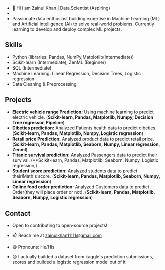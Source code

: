 - 👋 Hi i am Zainul Khan | Data Scientist (Aspiring)
- 
- Passionate data enthusiast building expertise in Machine Learning (ML) and Artificial Intelligence (AI) to solve real-world problems. Currently learning to develop and deploy complex 
  ML projects.

## Skills

* Python (libraries: Pandas, NumPy,Matplotlib(Intermediate))
* Scikit-learn (Intermediate), ZenML (Beginner)
* SQL (Intermediate)
* Machine Learning: Linear Regression, Decision Trees, Logistic regression
* Data Cleaning & Preprocessing
  
## Projects

* **Electric vehicle range Prediction:** Using machine learning to predict electric vehicle. (**Scikit-learn, Pandas, Matplotlib, Numpy, Decision Tree regressor, Pipeline**)
* **Dibeties prediction:** Analyzed Patients health data to predict dibeties. (**Scikit-learn, Pandas, Matplotlib, Numpy, Logistic regression**)
* **Retail price Prediction:** Analyzed product data to predict retail price. (**Scikit-learn, Pandas, Matplotlib, Seaborn, Numpy, Linear regression, Zenml**)
* **Titanic survival prediction:** Analyzed Passengers data to predict their survival. (**Scikit-learn, Pandas, Matplotlib, Seaborn, Numpy, Logistic regression,)
* **Student score prediction:** Analyzed students data to predict theirlMath's score. (**Scikit-learn, Pandas, Matplotlib, Seaborn, Numpy, Linear regression**)
* **Online food order prediction:** Analyzed Customers data to predict Order(they will place order or not). (**Scikit-learn, Pandas, Matplotlib, Seaborn, Numpy, Logistic regression**)


## Contact

* Open to contributing to open-source projects!
- 📫 Reach me at  zainulkhan11111@gmail.com
- 😄 Pronouns: He/His

  
- 😄 I actually builded a dataset from kaggle's prediction submissions, scores and builded a logistic regression model out of it
  
<!---
Zainulkhan98/Zainulkhan98 is a ✨ special ✨ repository because its `README.md` (this file) appears on your GitHub profile.
You can click the Preview link to take a look at your changes.
--->
